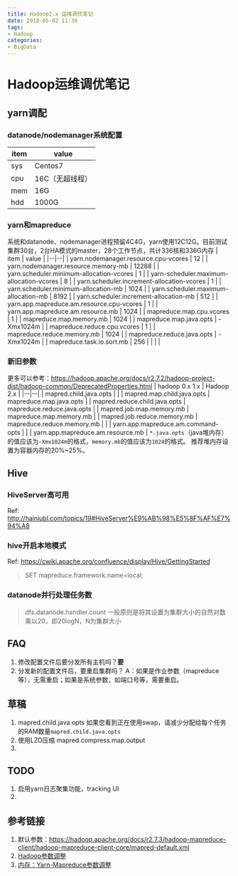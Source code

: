 ```yaml
---
title: Hadoop2.x 运维调优笔记
date: 2018-05-02 11:39
tags: 
- Hadoop
categories:
- BigData
---
```


# Hadoop运维调优笔记
## yarn调配
### datanode/nodemanager系统配置
| item | value |
|--|--|
| sys | Centos7 |
| cpu | 16C（无超线程） |
| mem | 16G |
| hdd | 1000G |
### yarn和mapreduce
系统和datanode、nodemanager进程预留4C4G，yarn使用12C12G。目前测试集群30台，2台HA模式的master，28个工作节点，共计336核和336G内存
| item | value |
|--|--|
| yarn.nodemanager.resource.cpu-vcores | 12 |
| yarn.nodemanager.resource.memory-mb | 12288 |
| yarn.scheduler.minimum-allocation-vcores | 1 |
| yarn-scheduler.maximum-allocation-vcores | 8 |
| yarn.scheduler.increment-allocation-vcores | 1 |
| yarn.scheduler.minimum-allocation-mb | 1024 |
| yarn.scheduler.maximum-allocation-mb | 8192 |
| yarn.scheduler.increment-allocation-mb | 512 |
| yarn.app.mapreduce.am.resource.cpu-vcores | 1 |
| yarn.app.mapreduce.am.resource.mb | 1024 |
| mapreduce.map.cpu.vcores | 1 |
| mapreduce.map.memory.mb | 1024 |
| mapreduce.map.java.opts | -Xmx1024m |
| mapreduce.reduce.cpu.vcores | 1 |
| mapreduce.reduce.memory.mb | 1024 |
| mapreduce.reduce.java.opts | -Xmx1024m |
| mapreduce.task.io.sort.mb | 256 |
|  |  |
### 新旧参数
更多可以参考：https://hadoop.apache.org/docs/r2.7.2/hadoop-project-dist/hadoop-common/DeprecatedProperties.html
| hadoop 0.x 1.x | Hadoop 2.x |
|--|--|
| mapred.child.java.opts |  |
| mapred.map.child.java.opts | mapreduce.map.java.opts |
| mapred.reduce.child.java.opts  | mapreduce.reduce.java.opts |
| mapred.job.map.memory.mb | mapreduce.map.memory.mb |
| mapred.job.reduce.memory.mb | mapreduce.reduce.memory.mb |
|  | yarn.app.mapreduce.am.command-opts |
|  | yarn.app.mapreduce.am.resource.mb |
`*.java.opts`（java堆内存）的值应该为`-Xmx1024m`的格式，`memory.mb`的值应该为`1024`的格式。
推荐堆内存设置为容器内存的20%~25%。


## Hive
### HiveServer高可用
Ref: http://hainiubl.com/topics/19#HiveServer%E9%AB%98%E5%8F%AF%E7%94%A8
### hive开启本地模式
Ref: https://cwiki.apache.org/confluence/display/Hive/GettingStarted
>SET mapreduce.framework.name=local;
### datanode并行处理任务数
>dfs.datanode.handler.count
>一般原则是将其设置为集群大小的自然对数乘以20，即20logN，N为集群大小
## FAQ
1. 修改配置文件后要分发所有主机吗？**要**
2. 分发新的配置文件后，要重启集群吗？
A：如果是作业参数（mapreduce等），无需重启；如果是系统参数，如端口号等，需要重启。

## 草稿
1. mapred.child.java.opts
如果您看到正在使用swap，请减少分配给每个任务的RAM数量`mapred.child.java.opts`
2. 使用LZO压缩
mapred.compress.map.output
3. 

## TODO
1. 启用yarn日志聚集功能，tracking UI
2. 


## 参考链接
1. 默认参数：https://hadoop.apache.org/docs/r2.7.3/hadoop-mapreduce-client/hadoop-mapreduce-client-core/mapred-default.xml
2. [Hadoop参数调整](https://github.com/mattshma/bigdata/blob/master/hadoop/hdfs/tune.md)
3. [内存：Yarn-Mapreduce参数调整](https://my.oschina.net/dailidong/blog/675633)
